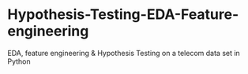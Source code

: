 # Hypothesis-Testing-EDA-Feature-engineering
EDA, feature engineering &amp; Hypothesis Testing on a telecom data set in Python
